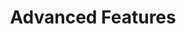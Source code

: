 ---
title: "Advanced Features"
linkTitle: "Advanced Features"
weight: 6
description: >
  To get all the details of the advanced features, understand how it works, and how to set
  up your own, please browse thorough the following sections.
---